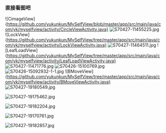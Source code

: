 ### 直接看图吧
![CimageView]{https://github.com/yukunkun/MySelfView/blob/master/app/src/main/java/com/yk/myselfview/activity/CircleViewActivity.java}
![S70427-11455225.jpg](http://upload-images.jianshu.io/upload_images/3001453-0701dadbbde9f333.jpg?imageMogr2/auto-orient/strip%7CimageView2/2/w/1240)
![LockView]{https://github.com/yukunkun/MySelfView/tree/master/app/src/main/java/com/yk/myselfview/activity/LockViewActivity.java}
![S70427-11464511.jpg](http://upload-images.jianshu.io/upload_images/3001453-4ef628fb60705047.jpg?imageMogr2/auto-orient/strip%7CimageView2/2/w/1240)
![LeafLoadView]{https://github.com/yukunkun/MySelfView/tree/master/app/src/main/java/com/yk/myselfview/activity/LeafLoadViewActivity.java}
![S70427-11471776.jpg](http://upload-images.jianshu.io/upload_images/3001453-6d2d8291fa120f53.jpg?imageMogr2/auto-orient/strip%7CimageView2/2/w/1240)
![S70426-15100769.jpg](http://upload-images.jianshu.io/upload_images/3001453-6d5789a2545e022f.jpg?imageMogr2/auto-orient/strip%7CimageView2/2/w/1240)
![S70426-15092932-1-1.jpg](http://upload-images.jianshu.io/upload_images/3001453-a285a792315febaa.jpg?imageMogr2/auto-orient/strip%7CimageView2/2/w/1240)
![BMoveView]{https://github.com/yukunkun/MySelfView/tree/master/app/src/main/java/com/yk/myselfview/activity/BMoveViewActivity.java}
![S70427-19180549.jpg](http://upload-images.jianshu.io/upload_images/3001453-f9278028e616eebd.jpg?imageMogr2/auto-orient/strip%7CimageView2/2/w/1240)

![S70427-19175462.jpg](http://upload-images.jianshu.io/upload_images/3001453-e9808925b5601867.jpg?imageMogr2/auto-orient/strip%7CimageView2/2/w/1240)


![S70427-19182204.jpg](http://upload-images.jianshu.io/upload_images/3001453-b8ba4575af25c85c.jpg?imageMogr2/auto-orient/strip%7CimageView2/2/w/1240)


![S70427-19170761.jpg](http://upload-images.jianshu.io/upload_images/3001453-e2d8011078e74efe.jpg?imageMogr2/auto-orient/strip%7CimageView2/2/w/1240)

![S70427-19182857.jpg](http://upload-images.jianshu.io/upload_images/3001453-7d475424982034d2.jpg?imageMogr2/auto-orient/strip%7CimageView2/2/w/1240)
